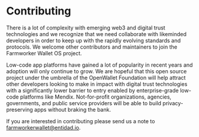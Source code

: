 # Contributing

There is a lot of complexity with emerging web3 and digital trust technologies and we recognize that we need collaborate with likeminded developers in order to keep up with the rapidly evolving standards and protocols. We welcome other contributors and maintainers to join the Farmworker Wallet OS project.

Low-code app platforms have gained a lot of popularity in recent years and adoption will only continue to grow. We are hopeful that this open source project under the umbrella of the OpenWallet Foundation will help attract other developers looking to make in impact with digital trust technologies with a significantly lower barrier to entry enabled by enterprise-grade low-code platforms like Mendix. Not-for-profit organizations, agencies, governments, and public service providers will be able to build privacy-preserving apps without braking the bank.

If you are interested in contributing please send us a note to [farmworkerwallet@entidad.io](mailto:farmworkerwallet@entidad.io?subject=[Github]%20Contributor%20Request).
